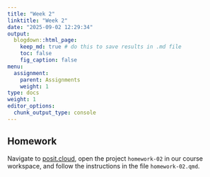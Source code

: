 ```yaml
---
title: "Week 2"
linktitle: "Week 2"
date: "2025-09-02 12:29:34"
output:
  blogdown::html_page:
    keep_md: true # do this to save results in .md file
    toc: false
    fig_caption: false
menu:
  assignment:
    parent: Assignments
    weight: 1
type: docs
weight: 1
editor_options:
  chunk_output_type: console
---
```


## Homework

Navigate to [posit.cloud](http://posit.cloud), open the project `homework-02` in our course workspace, and follow the instructions in the file `homework-02.qmd`.
